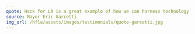 ```yaml
---
quote: Hack for LA is a great example of how we can harness technology and our city's creativity to solve everyday problems. As Mayor, I will closely partner with our tech industry to create jobs and bring innovation to City Hall so government works faster and more efficiently.
source: Mayor Eric Garcetti
img_url: /hfla/assets/images/testimonials/quote-garcetti.jpg
---
```

